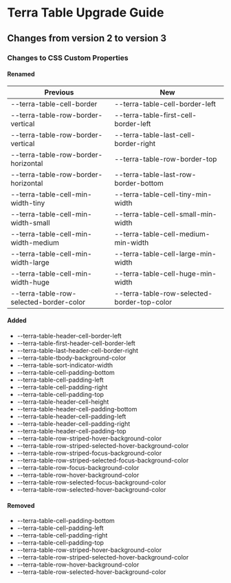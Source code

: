 # Terra Table Upgrade Guide

## Changes from version 2 to version 3

### Changes to CSS Custom Properties

#### Renamed
| Previous | New |
|-|-|
| --terra-table-cell-border | --terra-table-cell-border-left |
| --terra-table-row-border-vertical | --terra-table-first-cell-border-left |
| --terra-table-row-border-vertical | --terra-table-last-cell-border-right |
| --terra-table-row-border-horizontal | --terra-table-row-border-top |
| --terra-table-row-border-horizontal | --terra-table-last-row-border-bottom |
| --terra-table-cell-min-width-tiny | --terra-table-cell-tiny-min-width |
| --terra-table-cell-min-width-small | --terra-table-cell-small-min-width |
| --terra-table-cell-min-width-medium | --terra-table-cell-medium-min-width |
| --terra-table-cell-min-width-large | --terra-table-cell-large-min-width |
| --terra-table-cell-min-width-huge | --terra-table-cell-huge-min-width |
| --terra-table-row-selected-border-color | --terra-table-row-selected-border-top-color |

#### Added
* --terra-table-header-cell-border-left
* --terra-table-first-header-cell-border-left
* --terra-table-last-header-cell-border-right
* --terra-table-tbody-background-color
* --terra-table-sort-indicator-width
* --terra-table-cell-padding-bottom
* --terra-table-cell-padding-left
* --terra-table-cell-padding-right
* --terra-table-cell-padding-top
* --terra-table-header-cell-height
* --terra-table-header-cell-padding-bottom
* --terra-table-header-cell-padding-left
* --terra-table-header-cell-padding-right
* --terra-table-header-cell-padding-top
* --terra-table-row-striped-hover-background-color
* --terra-table-row-striped-selected-hover-background-color
* --terra-table-row-striped-focus-background-color
* --terra-table-row-striped-selected-focus-background-color
* --terra-table-row-focus-background-color
* --terra-table-row-hover-background-color
* --terra-table-row-selected-focus-background-color
* --terra-table-row-selected-hover-background-color

#### Removed
* --terra-table-cell-padding-bottom
* --terra-table-cell-padding-left
* --terra-table-cell-padding-right
* --terra-table-cell-padding-top
* --terra-table-row-striped-hover-background-color
* --terra-table-row-striped-selected-hover-background-color
* --terra-table-row-hover-background-color
* --terra-table-row-selected-hover-background-color

